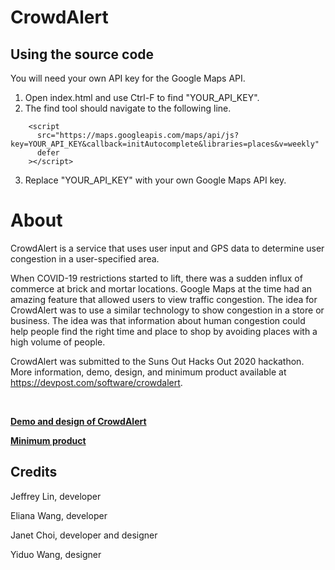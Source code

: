 # CrowdAlert

## Using the source code

You will need your own API key for the Google Maps API.

1. Open index.html and use Ctrl-F to find "YOUR_API_KEY".
2. The find tool should navigate to the following line.
```
    <script
      src="https://maps.googleapis.com/maps/api/js?key=YOUR_API_KEY&callback=initAutocomplete&libraries=places&v=weekly"
      defer
    ></script>
```
3. Replace "YOUR_API_KEY" with your own Google Maps API key.

# About

CrowdAlert is a service that uses user input and GPS data to determine user congestion in a user-specified area.

When COVID-19 restrictions started to lift, there was a sudden influx of commerce at brick and mortar locations. Google Maps at the time had an amazing feature that allowed users to view traffic congestion. The idea for CrowdAlert was to use a similar technology to show congestion in a store or business. The idea was that information about human congestion could help people find the right time and place to shop by avoiding places with a high volume of people.

CrowdAlert was submitted to the Suns Out Hacks Out 2020 hackathon. More information, demo, design, and minimum product available at https://devpost.com/software/crowdalert.

&nbsp;

**[Demo and design of CrowdAlert](https://www.youtube.com/watch?v=-ZiAOcCKW3Q)**

**[Minimum product](https://crowdalert.elianawang.repl.co/)**

## Credits

Jeffrey Lin, developer

Eliana Wang, developer

Janet Choi, developer and designer

Yiduo Wang, designer
